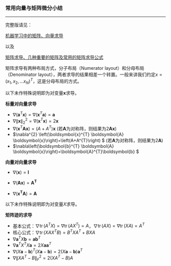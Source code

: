 ### 常用向量与矩阵微分小结

***

完整版请见：

[机器学习中的矩阵、向量求导](https://github.com/soloice/Matrix_Derivatives/blob/master/matrix%20vector%20derivatives%20for%20machine%20learning.md)

以及

[矩阵求导、几种重要的矩阵及常用的矩阵求导公式](https://blog.csdn.net/daaikuaichuan/article/details/80620518)



矩阵求导有两种布局方式，分子布局（Numerator layout）和分母布局（Denominator layout），两者求导的结果相差一个转置。一般来讲我们约定$x=\left(x_{1}, x_{2}, \ldots x_{N}\right)^{T}$，这是分母布局的方式。

以下未作特殊说明即为对变量$\mathbf{x}$求导。

**标量对向量求导**

* $\nabla\left(\boldsymbol{a}^{T} \boldsymbol{x}\right)=\nabla\left(\boldsymbol{x}^{T} \boldsymbol{a}\right)=\boldsymbol{a}$
* $\nabla\|\boldsymbol{x}\|_{2}^{2}=\nabla\left(\boldsymbol{x}^{T} \boldsymbol{x}\right)=2 \boldsymbol{x}$
* $\nabla\left(\boldsymbol{x}^{T} \boldsymbol{A} \boldsymbol{x}\right)=\left(A+A^{T}\right) \boldsymbol{x}$   (若$\boldsymbol{A}$为对称阵，则结果为$2\boldsymbol{A}\boldsymbol{x}$)
* $\nabla^{2} \left(\boldsymbol{x}^{T} \boldsymbol{A} \boldsymbol{x}\right)=\left(A+A^{T}\right) $   (若$\boldsymbol{A}$为对称阵，则结果为$2\boldsymbol{A}$)
* $\nabla\left(\boldsymbol{b}^{T} \boldsymbol{A} \boldsymbol{x}\right)=\boldsymbol{A}^{T}\boldsymbol{b} $

**向量对向量求导**

* $\nabla\left( \boldsymbol{x}\right)=\boldsymbol{I}$

* $\nabla\left(\boldsymbol{A}\boldsymbol{x}\right)=\boldsymbol{A^T}$
* $\nabla\left(\boldsymbol{x^T}\boldsymbol{A}\right)=\boldsymbol{A}$



以下未作特殊说明即为对变量$X$求导。

**矩阵迹的求导**

* 基本公式：$\nabla \operatorname{tr}\left(A^{T} X\right)=\nabla \operatorname{tr}\left(A X^{T}\right)=A$，$\nabla \operatorname{tr}(A X)=\nabla \operatorname{tr}(X A)=A^{T}$
* 核心公式：$\nabla \operatorname{tr}\left(X A X^{T} B\right)=B^{T} X A^{T}+B X A$
* $\nabla \boldsymbol{a}^{T} X \boldsymbol{b}=\boldsymbol{a} \boldsymbol{b}^{T}$
* $\nabla \boldsymbol{a}^{T} X^{T} X \boldsymbol{a}=2 X \boldsymbol{a} \boldsymbol{a}^{T}$
* $\nabla(X \boldsymbol{a}-\boldsymbol{b})^{T}(X \boldsymbol{a}-\boldsymbol{b})=2(X \boldsymbol{a}-\boldsymbol{b}) \boldsymbol{a}^{T}$
* $\nabla\left\|X A^{T}-B\right\|_{F}^{2}=2\left(X A^{T}-B\right) A$

